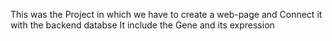 This was the Project in which we have to create a web-page and Connect it with the backend databse
It include the Gene and its expression
